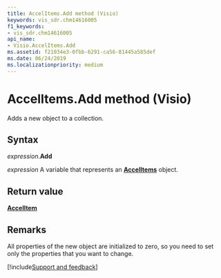 ```yaml
---
title: AccelItems.Add method (Visio)
keywords: vis_sdr.chm14616005
f1_keywords:
- vis_sdr.chm14616005
api_name:
- Visio.AccelItems.Add
ms.assetid: f21034e3-0fbb-6291-ca56-81445a585def
ms.date: 06/24/2019
ms.localizationpriority: medium
---
```



# AccelItems.Add method (Visio)

Adds a new object to a collection.


## Syntax

_expression_.**Add**

_expression_ A variable that represents an **[AccelItems](Visio.AccelItems.md)** object.


## Return value

**[AccelItem](Visio.AccelItem.md)**


## Remarks

All properties of the new object are initialized to zero, so you need to set only the properties that you want to change.



[!include[Support and feedback](~/includes/feedback-boilerplate.md)]